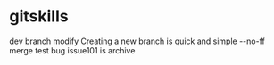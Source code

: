 # gitskills
dev branch modify
Creating a new branch is quick and simple
--no-ff merge test
bug issue101 is archive
